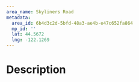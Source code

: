 ```yaml
---
area_name: Skyliners Road
metadata:
  area_id: 6b4d3c2d-5bfd-48a3-ae4b-e47c652fa864
  mp_id: ''
  lat: 44.5672
  lng: -122.1269
---
```

# Description
